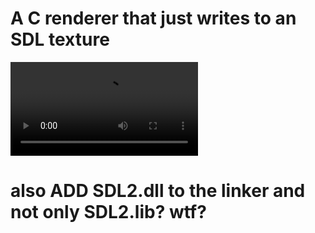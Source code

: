 # A C renderer that just writes to an SDL texture


![Wireframe, triangle fill, you name it.](img/video.mp4)



# also ADD SDL2.dll to the linker and not only SDL2.lib? wtf?